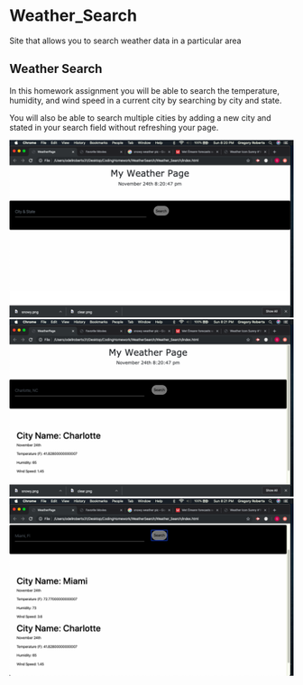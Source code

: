 # Weather_Search
Site that allows you to search weather data in a particular area


## Weather Search

In this homework assignment you will be able to search the temperature, humidity, and wind speed in a current city by searching by city and state.

You will also be able to search multiple cities by adding a new city and stated in your search field without refreshing your page.


![Screenshot1](/assets/screenshot1.png)
![Screenshot2](/assets/screenshot2.png)
![Screenshot3](/assets/screenshot3.png)

